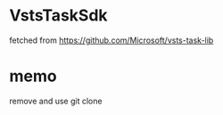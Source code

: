 # VstsTaskSdk
fetched from https://github.com/Microsoft/vsts-task-lib

# memo
remove and use git clone
